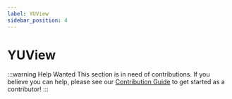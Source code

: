 ```yaml
---
label: YUView
sidebar_position: 4
---
```


# YUView

:::warning Help Wanted
This section is in need of contributions. If you believe you can help, please see our [Contribution Guide](../docs/contribution-guide.md) to get started as a contributor!
:::